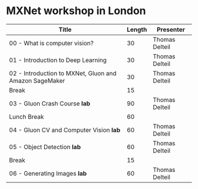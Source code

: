 # MXNet workshop in London



| Title                                                   | Length | Presenter  |
|---------------------------------------------------------|--------|------------|
| 00 - What is computer vision?                           | 30 | Thomas Delteil |
| 01 - Introduction to Deep Learning                      | 30 | Thomas Delteil |
| 02 - Introduction to MXNet, Gluon and Amazon SageMaker  | 30 | Thomas Delteil |
| Break                                                   | 15 |                |
| 03  - Gluon Crash Course **lab**                        | 90 | Thomas Delteil |
| Lunch Break                                             | 60 |                |
| 04 - Gluon CV and Computer Vision **lab**               | 60 | Thomas Delteil |
| 05 - Object Detection     **lab**                       | 60 | Thomas Delteil |
| Break                                                   | 15 |                |
| 06 - Generating Images      **lab**                     | 60 | Thomas Delteil |